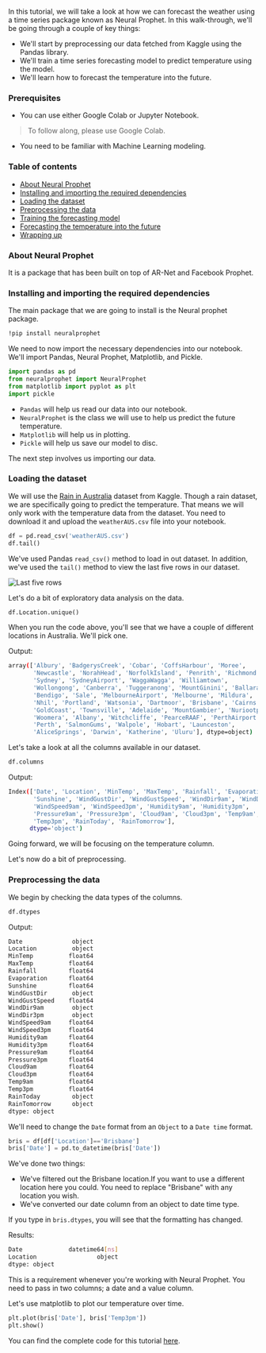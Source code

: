 In this tutorial, we will take a look at how we can forecast the weather using a time series package known as Neural Prophet. In this walk-through, we'll be going through a couple of key things:
- We'll start by preprocessing our data fetched from Kaggle using the Pandas library.
- We'll train a time series forecasting model to predict temperature using the model.
- We'll learn how to forecast the temperature into the future.

### Prerequisites
- You can use either Google Colab or Jupyter Notebook.
> To follow along, please use Google Colab.
- You need to be familiar with Machine Learning modeling. 

### Table of contents
- [About Neural Prophet](#about-neural-prophet)
- [Installing and importing the required dependencies](#installing-and-importing-the-required-dependencies)
- [Loading the dataset](#loading-the-dataset)
- [Preprocessing the data ](#preprocessing-the-data )
- [Training the forecasting model]((#training-the-forecasting-model))
- [Forecasting the temperature into the future](#forecasting-the-temperature-into-the-future)
- [Wrapping up](#wrapping-up)

### About Neural Prophet

It is a package that has been built on top of AR-Net and Facebook Prophet.

### Installing and importing the required dependencies
The main package that we are going to install is the Neural prophet package. 

```bash
!pip install neuralprophet
```
We need to now import the necessary dependencies into our notebook. We'll import Pandas, Neural Prophet, Matplotlib, and Pickle. 

```python
import pandas as pd
from neuralprophet import NeuralProphet
from matplotlib import pyplot as plt
import pickle
```
- `Pandas` will help us read our data into our notebook.
- `NeuralProphet` is the class we will use to help us predict the future temperature.
- `Matplotlib` will help us in plotting.
- `Pickle` will help us save our model to disc. 

The next step involves us importing our data.

### Loading the dataset 
We will use the [Rain in Australia](https://www.kaggle.com/jsphyg/weather-dataset-rattle-package) dataset from Kaggle. Though a rain dataset, we are specifically going to predict the temperature. That means we will only work with the temperature data from the dataset. You need to download it and upload the `weatherAUS.csv` file into your notebook.

```python
df = pd.read_csv('weatherAUS.csv')
df.tail()
```
We've used Pandas `read_csv()` method to load in out dataset. In addition, we've used the `tail()` method to view the last five rows in our dataset.

![Last five rows](/engineering-education/building-a-time-series-weather-forecasting-application-in-python/rows.jpg)

Let's do a bit of exploratory data analysis on the data.

```python
df.Location.unique()
```
When you run the code above, you'll see that we have a couple of different locations in Australia. We'll pick one. 

Output:

```bash
array(['Albury', 'BadgerysCreek', 'Cobar', 'CoffsHarbour', 'Moree',
       'Newcastle', 'NorahHead', 'NorfolkIsland', 'Penrith', 'Richmond',
       'Sydney', 'SydneyAirport', 'WaggaWagga', 'Williamtown',
       'Wollongong', 'Canberra', 'Tuggeranong', 'MountGinini', 'Ballarat',
       'Bendigo', 'Sale', 'MelbourneAirport', 'Melbourne', 'Mildura',
       'Nhil', 'Portland', 'Watsonia', 'Dartmoor', 'Brisbane', 'Cairns',
       'GoldCoast', 'Townsville', 'Adelaide', 'MountGambier', 'Nuriootpa',
       'Woomera', 'Albany', 'Witchcliffe', 'PearceRAAF', 'PerthAirport',
       'Perth', 'SalmonGums', 'Walpole', 'Hobart', 'Launceston',
       'AliceSprings', 'Darwin', 'Katherine', 'Uluru'], dtype=object)
```

Let's take a look at all the columns available in our dataset.

```python
df.columns
```
Output:

```bash
Index(['Date', 'Location', 'MinTemp', 'MaxTemp', 'Rainfall', 'Evaporation',
       'Sunshine', 'WindGustDir', 'WindGustSpeed', 'WindDir9am', 'WindDir3pm',
       'WindSpeed9am', 'WindSpeed3pm', 'Humidity9am', 'Humidity3pm',
       'Pressure9am', 'Pressure3pm', 'Cloud9am', 'Cloud3pm', 'Temp9am',
       'Temp3pm', 'RainToday', 'RainTomorrow'],
      dtype='object')
```

Going forward, we will be focusing on the temperature column.

Let's now do a bit of preprocessing.

### Preprocessing the data 
We begin by checking the data types of the columns.

```python
df.dtypes
```
Output:

```bash
Date              object
Location          object
MinTemp          float64
MaxTemp          float64
Rainfall         float64
Evaporation      float64
Sunshine         float64
WindGustDir       object
WindGustSpeed    float64
WindDir9am        object
WindDir3pm        object
WindSpeed9am     float64
WindSpeed3pm     float64
Humidity9am      float64
Humidity3pm      float64
Pressure9am      float64
Pressure3pm      float64
Cloud9am         float64
Cloud3pm         float64
Temp9am          float64
Temp3pm          float64
RainToday         object
RainTomorrow      object
dtype: object
```

We'll need to change the `Date` format from an `Object` to a `Date time` format. 

```python
bris = df[df['Location']=='Brisbane'] 
bris['Date'] = pd.to_datetime(bris['Date']) 
```
We've done two things:
- We've filtered out the Brisbane location.If you want to use a different location here you could. You need to replace "Brisbane" with any location you wish.
- We've converted our date column from an object to date time type.

If you type in `bris.dtypes`, you will see that the formatting has changed.

Results:

```bash
Date             datetime64[ns]
Location                 object
dtype: object
```
This is a requirement whenever you're working with Neural Prophet. You need to pass in two columns; a date and a value column. 

Let's use matplotlib to plot our temperature over time.

```python
plt.plot(bris['Date'], bris['Temp3pm'])
plt.show()
```

You can find the complete code for this tutorial [here](https://colab.research.google.com/drive/1-jV0KIAxJEuozwS6quVGVf4tpRlfEZTE?usp=sharing).

